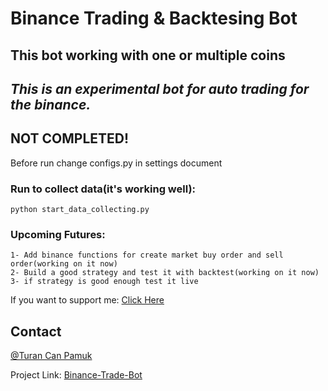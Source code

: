 # Binance Trading & Backtesing Bot
## This bot working with one or multiple coins
## _This is an experimental bot for auto trading for the binance._
## NOT COMPLETED!

Before run change configs.py in settings document

### Run to collect data(it's working well):

```shell
python start_data_collecting.py
```

### Upcoming Futures:
```
1- Add binance functions for create market buy order and sell order(working on it now)
2- Build a good strategy and test it with backtest(working on it now)
3- if strategy is good enough test it live
```


 
If you want to support me: [Click Here](https://www.buymeacoffee.com/turancan33)


## Contact

[@Turan Can Pamuk](https://instagram.com/turancan.pamuk)

Project Link: [Binance-Trade-Bot](https://github.com/turancan-p/binance-trade-bot)
